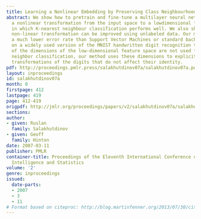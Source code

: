 ```yaml
---
title: Learning a Nonlinear Embedding by Preserving Class Neighbourhood Structure
abstract: We show how to pretrain and fine-tune a multilayer neural network to learn
  a nonlinear transformation from the input space to a lowdimensional feature space
  in which K-nearest neighbour classification performs well. We also show how the
  non-linear transformation can be improved using unlabeled data. Our method achieves
  a much lower error rate than Support Vector Machines or standard backpropagation
  on a widely used version of the MNIST handwritten digit recognition task. If some
  of the dimensions of the low-dimensional feature space are not used for nearest
  neighbor classification, our method uses these dimensions to explicitly represent
  transformations of the digits that do not affect their identity.
pdf: http://proceedings.pmlr.press/salakhutdinov07a/salakhutdinov07a.pdf
layout: inproceedings
id: salakhutdinov07a
month: 0
firstpage: 412
lastpage: 419
page: 412-419
origpdf: http://jmlr.org/proceedings/papers/v2/salakhutdinov07a/salakhutdinov07a.pdf
sections: 
author:
- given: Ruslan
  family: Salakhutdinov
- given: Geoff
  family: Hinton
date: 2007-03-11
publisher: PMLR
container-title: Proceedings of the Eleventh International Conference on Artificial
  Intelligence and Statistics
volume: '2'
genre: inproceedings
issued:
  date-parts:
  - 2007
  - 3
  - 11
# Format based on citeproc: http://blog.martinfenner.org/2013/07/30/citeproc-yaml-for-bibliographies/
---
```

